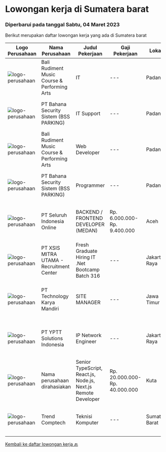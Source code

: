 
  # Lowongan kerja di Sumatera barat

  ### Diperbarui pada tanggal Sabtu, 04 Maret 2023

  Berikut merupakan daftar lowongan kerja yang ada di Sumatera barat

  |Logo Perusahaan | Nama Perusahaan | Judul Pekerjaan | Gaji Pekerjaan | Lokasi | Deskripsi | Tanggal diunggah | Pranala |
  | -------------- | --------------- | --------------- | --------- | --------- | -------------- | ------- | ----------- |
  |![logo-perusahaan](https://i.ibb.co/sqvTCh9/112815900-stock-vector-no-image-available-icon-flat-vector.webp)|Bali Rudiment Music Course & Performing Arts|IT|---|Padang|Freshgraduate dari bidang ilmu komputer, teknologi informasi Menguasai bahasa pemrograman Memahami jaringan komputer, instalasi software dan hardware...|Jumat, 03 Maret 2023|https://www.jobstreet.co.id/id/job/it-1034842336?token=0~f289afcd-a5c7-48c8-9c57-39af3f78e16a&sectionRank=1&jobId=jobstreet-id-job-1034842336|
|![logo-perusahaan](https://i.ibb.co/sqvTCh9/112815900-stock-vector-no-image-available-icon-flat-vector.webp)|PT Bahana Security Sistem (BSS PARKING)|IT Support|---|Padang|Kualifikasi:• Pendidikan minimal D3 (Jurusan Mesin/ Elektro/ Sipil/ IT)• Mampu mengoperasikan komputer dan (Ms. Word &amp; Excel)• Menguasai sistem...|Jumat, 03 Maret 2023|https://www.jobstreet.co.id/id/job/it-support-1034859311?token=0~f289afcd-a5c7-48c8-9c57-39af3f78e16a&sectionRank=2&jobId=jobstreet-id-job-1034859311|
|![logo-perusahaan](https://i.ibb.co/sqvTCh9/112815900-stock-vector-no-image-available-icon-flat-vector.webp)|Bali Rudiment Music Course & Performing Arts|Web Developer|---|Padang|Freshgraduate dari bidang ilmu komputer, teknologi informasi  Menguasai bahasa pemrograman Memahami jaringan komputer, instalasi software dan hardware...|Jumat, 03 Maret 2023|https://www.jobstreet.co.id/id/job/web-developer-1034842344?token=0~f289afcd-a5c7-48c8-9c57-39af3f78e16a&sectionRank=3&jobId=jobstreet-id-job-1034842344|
|![logo-perusahaan](https://i.ibb.co/sqvTCh9/112815900-stock-vector-no-image-available-icon-flat-vector.webp)|PT Bahana Security Sistem (BSS PARKING)|Programmer|---|Padang|Kualifikasi: Pria/WanitaKomunikatif, dapat bekerja dalam Team &amp; IndividuPendidikan minimal D3 (Jurusan Teknik Informatika / Sistem Informasi/...|Jumat, 03 Maret 2023|https://www.jobstreet.co.id/id/job/programmer-1034825163?token=0~f289afcd-a5c7-48c8-9c57-39af3f78e16a&sectionRank=4&jobId=jobstreet-id-job-1034825163|
|![logo-perusahaan](https://image-service-cdn.seek.com.au/c768f0670f8f8212da7de609b6af9d0b2e5134cc/ee4dce1061f3f616224767ad58cb2fc751b8d2dc)|PT Seluruh Indonesia Online|BACKEND / FRONTEND DEVELOPER (MEDAN)|Rp. 6.000.000-Rp. 9.400.000|Aceh|Memiliki pengalaman leadership sebagai Manager sebelumnya.Back End Engineer1. Memiliki pengalaman dalam membangun RESTful APIs2. Menguasai bahasa...|Kamis, 23 Februari 2023|https://www.jobstreet.co.id/id/job/backend-frontend-developer-medan-4237176?token=0~f289afcd-a5c7-48c8-9c57-39af3f78e16a&sectionRank=5&jobId=jobstreet-id-job-4237176|
|![logo-perusahaan](https://image-service-cdn.seek.com.au/fa12dd378bd230f83b9ccd636b4121ebbb347455/ee4dce1061f3f616224767ad58cb2fc751b8d2dc)|PT XSIS MITRA UTAMA - Recruitment Center|Fresh Graduate Hiring IT .Net Bootcamp Batch 316|---|Jakarta Raya|What we offer you: Integrated Training Full Stack specialist in .Net Soft Skills Training. Real &amp; varied experiences (IT Project environment)....|Jumat, 17 Februari 2023|https://www.jobstreet.co.id/id/job/fresh-graduate-hiring-it-.net-bootcamp-batch-316-4229855?token=0~f289afcd-a5c7-48c8-9c57-39af3f78e16a&sectionRank=6&jobId=jobstreet-id-job-4229855|
|![logo-perusahaan](https://image-service-cdn.seek.com.au/2355f71ec5cc4115c8fa155f692b321e1b42ea1a/ee4dce1061f3f616224767ad58cb2fc751b8d2dc)|PT Technology Karya Mandiri|SITE MANAGER|---|Jawa Timur|SITE MANAGERPROJECT TELEKOMUNIKASI Persyaratan Khusus:  Pendidikan minimal SMU / SMK sederajat. Diutamakan memiliki pengalaman dalam pekerjaan proyek...|Selasa, 14 Februari 2023|https://www.jobstreet.co.id/id/job/site-manager-4225258?token=0~f289afcd-a5c7-48c8-9c57-39af3f78e16a&sectionRank=7&jobId=jobstreet-id-job-4225258|
|![logo-perusahaan](https://image-service-cdn.seek.com.au/b19dcc8e0d8c72885364e59d748de360bc3571ed/ee4dce1061f3f616224767ad58cb2fc751b8d2dc)|PT YPTT Solutions Indonesia|IP Network Engineer|---|Jakarta Raya|RESPONSIBILTIES: Responsible for Switch and Router installation, commissioning, testing, integration,and maintenance of IP network equipments IP...|Rabu, 08 Februari 2023|https://www.jobstreet.co.id/id/job/ip-network-engineer-4216717?token=0~f289afcd-a5c7-48c8-9c57-39af3f78e16a&sectionRank=8&jobId=jobstreet-id-job-4216717|
|![logo-perusahaan](https://i.ibb.co/sqvTCh9/112815900-stock-vector-no-image-available-icon-flat-vector.webp)|Nama perusahaan dirahasiakan|Senior TypeScript, React.js, Node.js, Next.js Remote Developer|Rp. 20.000.000-Rp. 40.000.000|Kuta|The RoleAs a senior developer, you’ll be part of a delivery team made up of a Tech Lead, Product Manager, and other senior developers. For some...|Jumat, 10 Februari 2023|https://www.jobstreet.co.id/id/job/senior-typescript-react.js-node.js-next.js-remote-developer-4220820?token=0~f289afcd-a5c7-48c8-9c57-39af3f78e16a&sectionRank=9&jobId=jobstreet-id-job-4220820|
|![logo-perusahaan](https://i.ibb.co/sqvTCh9/112815900-stock-vector-no-image-available-icon-flat-vector.webp)|Trend Comptech|Teknisi Komputer|---|Sumatera Barat|Kualifikasi : Pendidikan minimal SMA / sederajat Jujur Berpengalaman sebagai teknisi komputer diutamakan Penempatan Payakumbuh, Sumatera Barat...|Senin, 06 Februari 2023|https://www.jobstreet.co.id/id/job/teknisi-komputer-4213194?token=0~f289afcd-a5c7-48c8-9c57-39af3f78e16a&sectionRank=10&jobId=jobstreet-id-job-4213194|


  [Kembali ke daftar lowongan kerja 🔙](../README.md#daftar-lowongan-kerja)
  